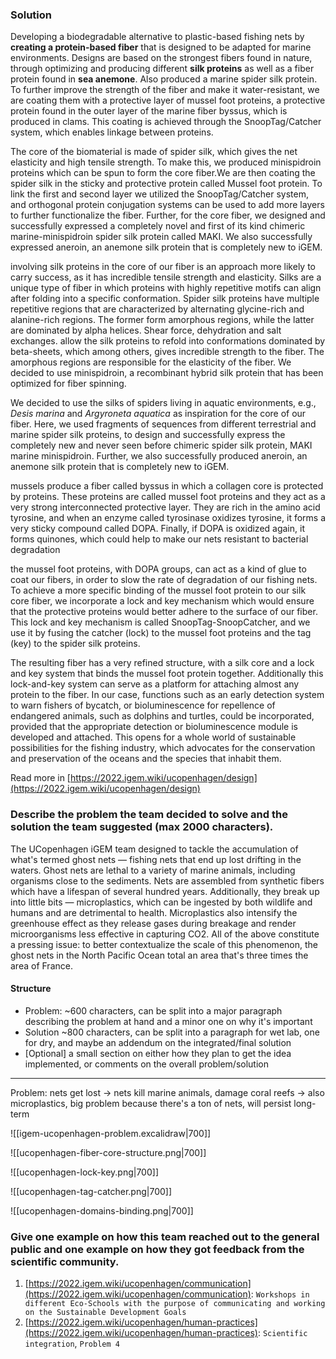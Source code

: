 ### Solution

Developing a biodegradable alternative to plastic-based fishing nets by **creating a protein-based fiber** that is designed to be adapted for marine environments. Designs are based on the strongest fibers found in nature, through optimizing and producing different **silk proteins** as well as a fiber protein found in **sea anemone**. Also produced a marine spider silk protein. To further improve the strength of the fiber and make it water-resistant, we are coating them with a protective layer of mussel foot proteins, a protective protein found in the outer layer of the marine fiber byssus, which is produced in clams. This coating is achieved through the SnoopTag/Catcher system, which enables linkage between proteins.

The core of the biomaterial is made of spider silk, which gives the net elasticity and high tensile strength. To make this, we produced minispidroin proteins which can be spun to form the core fiber.We are then coating the spider silk in the sticky and protective protein called Mussel foot protein. To link the first and second layer we utilized the SnoopTag/Catcher system, and orthogonal protein conjugation systems can be used to add more layers to further functionalize the fiber. Further, for the core fiber, we designed and successfully expressed a completely novel and first of its kind chimeric marine-minispidroin spider silk protein called MAKI. We also successfully expressed aneroin, an anemone silk protein that is completely new to iGEM.

involving silk proteins in the core of our fiber is an approach more likely to carry success, as it has incredible tensile strength and elasticity. Silks are a unique type of fiber in which proteins with highly repetitive motifs can align after folding into a specific conformation. Spider silk proteins have multiple repetitive regions that are characterized by alternating glycine-rich and alanine-rich regions. The former form amorphous regions, while the latter are dominated by alpha helices. Shear force, dehydration and salt exchanges. allow the silk proteins to refold into conformations dominated by beta-sheets, which among others, gives incredible strength to the fiber. The amorphous regions are responsible for the elasticity of the fiber. We decided to use minispidroin, a recombinant hybrid silk protein that has been optimized for fiber spinning.

We decided to use the silks of spiders living in aquatic environments, e.g., _Desis marina_ and _Argyroneta aquatica_ as inspiration for the core of our fiber. Here, we used fragments of sequences from different terrestrial and marine spider silk proteins, to design and successfully express the completely new and never seen before chimeric spider silk protein, MAKI marine minispidroin. Further, we also successfully produced aneroin, an anemone silk protein that is completely new to iGEM.

mussels produce a fiber called byssus in which a collagen core is protected by proteins. These proteins are called mussel foot proteins and they act as a very strong interconnected protective layer. They are rich in the amino acid tyrosine, and when an enzyme called tyrosinase oxidizes tyrosine, it forms a very sticky compound called DOPA. Finally, if DOPA is oxidized again, it forms quinones, which could help to make our nets resistant to bacterial degradation

the mussel foot proteins, with DOPA groups, can act as a kind of glue to coat our fibers, in order to slow the rate of degradation of our fishing nets. To achieve a more specific binding of the mussel foot protein to our silk core fiber, we incorporate a lock and key mechanism which would ensure that the protective proteins would better adhere to the surface of our fiber. This lock and key mechanism is called SnoopTag-SnoopCatcher, and we use it by fusing the catcher (lock) to the mussel foot proteins and the tag (key) to the spider silk proteins.

The resulting fiber has a very refined structure, with a silk core and a lock and key system that binds the mussel foot protein together. Additionally this lock-and-key system can serve as a platform for attaching almost any protein to the fiber. In our case, functions such as an early detection system to warn fishers of bycatch, or bioluminescence for repellence of endangered animals, such as dolphins and turtles, could be incorporated, provided that the appropriate detection or bioluminescence module is developed and attached. This opens for a whole world of sustainable possibilities for the fishing industry, which advocates for the conservation and preservation of the oceans and the species that inhabit them.

Read more in [https://2022.igem.wiki/ucopenhagen/design](https://2022.igem.wiki/ucopenhagen/design)

### Describe the problem the team decided to solve and the solution the team suggested (max 2000 characters).

The UCopenhagen iGEM team designed to tackle the accumulation of what's termed ghost nets — fishing nets that end up lost drifting in the waters. Ghost nets are lethal to a variety of marine animals, including organisms close to the sediments. Nets are assembled from synthetic fibers which have a lifespan of several hundred years. Additionally, they break up into little bits — microplastics, which can be ingested by both wildlife and humans and are detrimental to health. Microplastics also intensify the greenhouse effect as they release gases during breakage and render microorganisms less effective in capturing CO2. All of the above constitute a pressing issue: to better contextualize the scale of this phenomenon, the ghost nets in the North Pacific Ocean total an area that's three times the area of France.



#### Structure

- Problem: ~600 characters, can be split into a major paragraph describing the problem at hand and a minor one on why it's important
- Solution ~800 characters, can be split into a paragraph for wet lab, one for dry, and maybe an addendum on the integrated/final solution
- \[Optional\] a small section on either how they plan to get the idea implemented, or comments on the overall problem/solution

---


Problem: nets get lost -> nets kill marine animals, damage coral reefs
-> also microplastics, big problem because there's a ton of nets, will persist long-term

![[igem-ucopenhagen-problem.excalidraw|700]]

![[ucopenhagen-fiber-core-structure.png|700]]

![[ucopenhagen-lock-key.png|700]]

![[ucopenhagen-tag-catcher.png|700]]

![[ucopenhagen-domains-binding.png|700]]

### Give one example on how this team reached out to the general public and one example on how they got feedback from the scientific community.

1. [https://2022.igem.wiki/ucopenhagen/communication](https://2022.igem.wiki/ucopenhagen/communication): `Workshops in different Eco-Schools with the purpose of communicating and working on the Sustainable Development Goals`
2. [https://2022.igem.wiki/ucopenhagen/human-practices](https://2022.igem.wiki/ucopenhagen/human-practices): `Scientific integration`, `Problem 4`